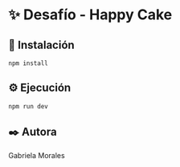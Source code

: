 # ✨ Desafío - Happy Cake

## 🚀 Instalación

```
npm install
```

## ⚙️ Ejecución

```
npm run dev
```

## ✒️ Autora

Gabriela Morales
